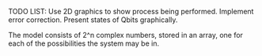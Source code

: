 TODO LIST:
Use 2D graphics to show process being performed.
Implement error correction.
Present states of Qbits graphically.

The model consists of 2^n complex numbers, stored in an array, one for each of the possibilities the system may be in.